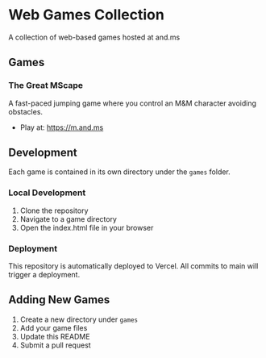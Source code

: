 # Web Games Collection

A collection of web-based games hosted at and.ms

## Games

### The Great MScape
A fast-paced jumping game where you control an M&M character avoiding obstacles.
- Play at: https://m.and.ms

## Development

Each game is contained in its own directory under the `games` folder.

### Local Development
1. Clone the repository
2. Navigate to a game directory
3. Open the index.html file in your browser

### Deployment
This repository is automatically deployed to Vercel.
All commits to main will trigger a deployment.

## Adding New Games
1. Create a new directory under `games`
2. Add your game files
3. Update this README
4. Submit a pull request 